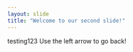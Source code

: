 ```yaml
---
layout: slide
title: "Welcome to our second slide!"
---
```

testing123
Use the left arrow to go back!
